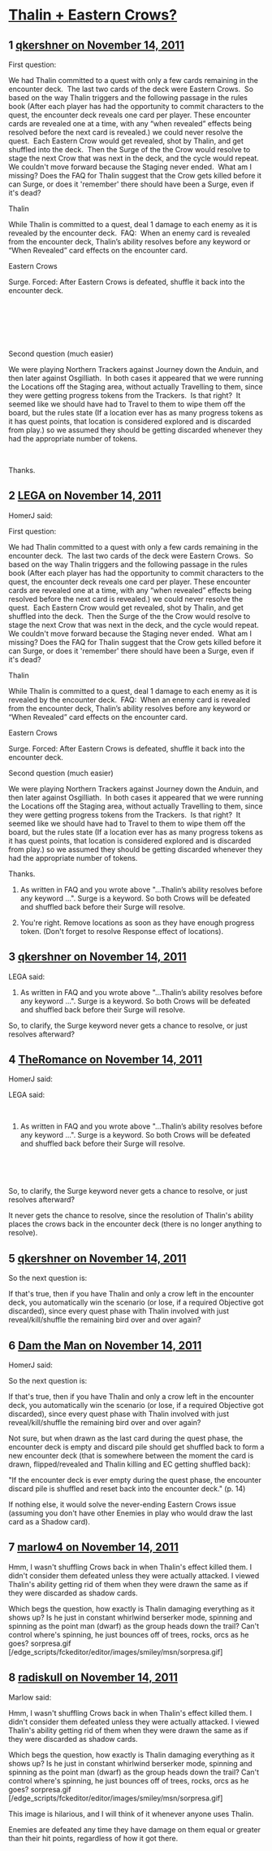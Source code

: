 # [Thalin + Eastern Crows?  ](https://community.fantasyflightgames.com/topic/56261-thalin-eastern-crows/)

## 1 [qkershner on November 14, 2011](https://community.fantasyflightgames.com/topic/56261-thalin-eastern-crows/?do=findComment&comment=555688)

First question:

We had Thalin committed to a quest with only a few cards remaining in the encounter deck.  The last two cards of the deck were Eastern Crows.  So based on the way Thalin triggers and the following passage in the rules book (After each player has had the opportunity to commit characters to the quest, the encounter deck reveals one card per player. These encounter cards are revealed one at a time, with any “when revealed” effects being resolved before the next card is revealed.) we could never resolve the quest.  Each Eastern Crow would get revealed, shot by Thalin, and get shuffled into the deck.  Then the Surge of the the Crow would resolve to stage the next Crow that was next in the deck, and the cycle would repeat.  We couldn't move forward because the Staging never ended.  What am I missing? Does the FAQ for Thalin suggest that the Crow gets killed before it can Surge, or does it 'remember' there should have been a Surge, even if it's dead?

Thalin

While Thalin is committed to a quest, deal 1 damage to each enemy as it is revealed by the encounter deck.  FAQ:  When an enemy card is revealed from the encounter deck, Thalin’s ability resolves before any keyword or “When Revealed” card effects on the encounter card.

Eastern Crows

Surge. Forced: After Eastern Crows is defeated, shuffle it back into the encounter deck.

 

 

 

Second question (much easier)

We were playing Northern Trackers against Journey down the Anduin, and then later against Osgilliath.  In both cases it appeared that we were running the Locations off the Staging area, without actually Travelling to them, since they were getting progress tokens from the Trackers.  Is that right?  It seemed like we should have had to Travel to them to wipe them off the board, but the rules state (If a location ever has as many progress tokens as it has quest points, that location is considered explored and is discarded from play.) so we assumed they should be getting discarded whenever they had the appropriate number of tokens.

 

Thanks.

## 2 [LEGA on November 14, 2011](https://community.fantasyflightgames.com/topic/56261-thalin-eastern-crows/?do=findComment&comment=555697)

HomerJ said:

First question:

We had Thalin committed to a quest with only a few cards remaining in the encounter deck.  The last two cards of the deck were Eastern Crows.  So based on the way Thalin triggers and the following passage in the rules book (After each player has had the opportunity to commit characters to the quest, the encounter deck reveals one card per player. These encounter cards are revealed one at a time, with any “when revealed” effects being resolved before the next card is revealed.) we could never resolve the quest.  Each Eastern Crow would get revealed, shot by Thalin, and get shuffled into the deck.  Then the Surge of the the Crow would resolve to stage the next Crow that was next in the deck, and the cycle would repeat.  We couldn't move forward because the Staging never ended.  What am I missing? Does the FAQ for Thalin suggest that the Crow gets killed before it can Surge, or does it 'remember' there should have been a Surge, even if it's dead?

Thalin

While Thalin is committed to a quest, deal 1 damage to each enemy as it is revealed by the encounter deck.  FAQ:  When an enemy card is revealed from the encounter deck, Thalin’s ability resolves before any keyword or “When Revealed” card effects on the encounter card.

Eastern Crows

Surge. Forced: After Eastern Crows is defeated, shuffle it back into the encounter deck.

Second question (much easier)

We were playing Northern Trackers against Journey down the Anduin, and then later against Osgilliath.  In both cases it appeared that we were running the Locations off the Staging area, without actually Travelling to them, since they were getting progress tokens from the Trackers.  Is that right?  It seemed like we should have had to Travel to them to wipe them off the board, but the rules state (If a location ever has as many progress tokens as it has quest points, that location is considered explored and is discarded from play.) so we assumed they should be getting discarded whenever they had the appropriate number of tokens.

Thanks.



1. As written in FAQ and you wrote above "...Thalin’s ability resolves before any keyword ...". Surge is a keyword. So both Crows will be defeated and shuffled back before their Surge will resolve.

2. You're right. Remove locations as soon as they have enough progress token. (Don't forget to resolve Response effect of locations).

## 3 [qkershner on November 14, 2011](https://community.fantasyflightgames.com/topic/56261-thalin-eastern-crows/?do=findComment&comment=555770)

LEGA said:

1. As written in FAQ and you wrote above "...Thalin’s ability resolves before any keyword ...". Surge is a keyword. So both Crows will be defeated and shuffled back before their Surge will resolve.



So, to clarify, the Surge keyword never gets a chance to resolve, or just resolves afterward?

## 4 [TheRomance on November 14, 2011](https://community.fantasyflightgames.com/topic/56261-thalin-eastern-crows/?do=findComment&comment=555772)

HomerJ said:

LEGA said:

 

1. As written in FAQ and you wrote above "...Thalin’s ability resolves before any keyword ...". Surge is a keyword. So both Crows will be defeated and shuffled back before their Surge will resolve.

 

 

So, to clarify, the Surge keyword never gets a chance to resolve, or just resolves afterward?



It never gets the chance to resolve, since the resolution of Thalin's ability places the crows back in the encounter deck (there is no longer anything to resolve).

## 5 [qkershner on November 14, 2011](https://community.fantasyflightgames.com/topic/56261-thalin-eastern-crows/?do=findComment&comment=555776)

So the next question is:

If that's true, then if you have Thalin and only a crow left in the encounter deck, you automatically win the scenario (or lose, if a required Objective got discarded), since every quest phase with Thalin involved with just reveal/kill/shuffle the remaining bird over and over again?

## 6 [Dam the Man on November 14, 2011](https://community.fantasyflightgames.com/topic/56261-thalin-eastern-crows/?do=findComment&comment=555794)

HomerJ said:

So the next question is:

If that's true, then if you have Thalin and only a crow left in the encounter deck, you automatically win the scenario (or lose, if a required Objective got discarded), since every quest phase with Thalin involved with just reveal/kill/shuffle the remaining bird over and over again?



Not sure, but when drawn as the last card during the quest phase, the encounter deck is empty and discard pile should get shuffled back to form a new encounter deck (that is somewhere between the moment the card is drawn, flipped/revealed and Thalin killing and EC getting shuffled back):

"If the encounter deck is ever empty during the quest
phase, the encounter discard pile is shuffled and reset
back into the encounter deck." (p. 14)

If nothing else, it would solve the never-ending Eastern Crows issue (assuming you don't have other Enemies in play who would draw the last card as a Shadow card).

## 7 [marlow4 on November 14, 2011](https://community.fantasyflightgames.com/topic/56261-thalin-eastern-crows/?do=findComment&comment=555821)

Hmm, I wasn't shuffling Crows back in when Thalin's effect killed them. I didn't consider them defeated unless they were actually attacked. I viewed Thalin's ability getting rid of them when they were drawn the same as if they were discarded as shadow cards.

Which begs the question, how exactly is Thalin damaging everything as it shows up? Is he just in constant whirlwind berserker mode, spinning and spinning as the point man (dwarf) as the group heads down the trail? Can't control where's spinning, he just bounces off of trees, rocks, orcs as he goes? sorpresa.gif [/edge_scripts/fckeditor/editor/images/smiley/msn/sorpresa.gif]

## 8 [radiskull on November 14, 2011](https://community.fantasyflightgames.com/topic/56261-thalin-eastern-crows/?do=findComment&comment=555824)

Marlow said:

Hmm, I wasn't shuffling Crows back in when Thalin's effect killed them. I didn't consider them defeated unless they were actually attacked. I viewed Thalin's ability getting rid of them when they were drawn the same as if they were discarded as shadow cards.

Which begs the question, how exactly is Thalin damaging everything as it shows up? Is he just in constant whirlwind berserker mode, spinning and spinning as the point man (dwarf) as the group heads down the trail? Can't control where's spinning, he just bounces off of trees, rocks, orcs as he goes? sorpresa.gif [/edge_scripts/fckeditor/editor/images/smiley/msn/sorpresa.gif]



This image is hilarious, and I will think of it whenever anyone uses Thalin.

Enemies are defeated any time they have damage on them equal or greater than their hit points, regardless of how it got there.


